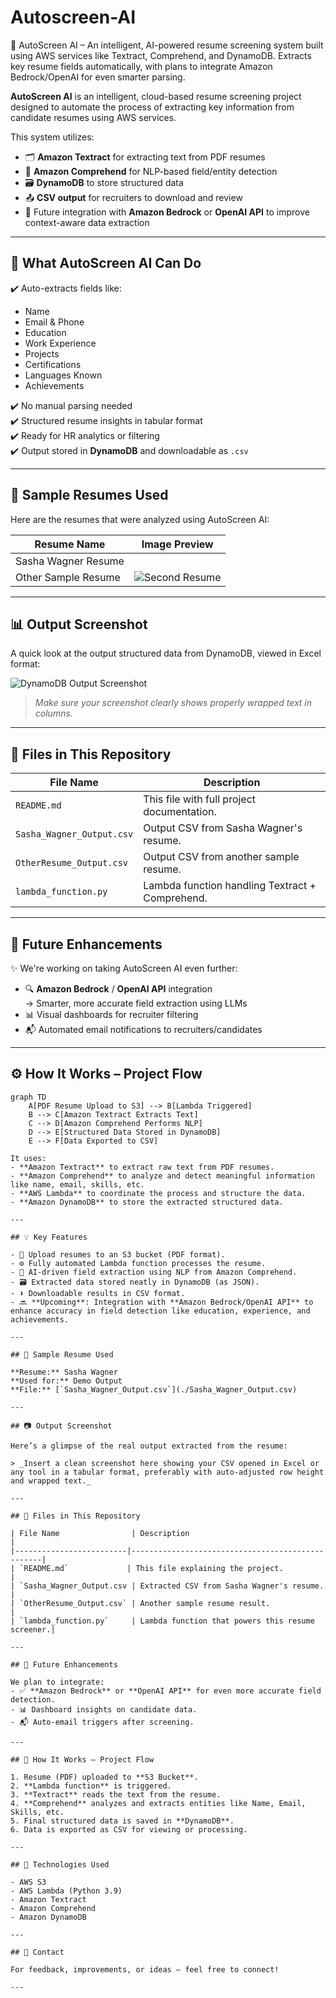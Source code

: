 # Autoscreen-AI
🚀 AutoScreen AI – An intelligent, AI-powered resume screening system built using AWS services like Textract, Comprehend, and DynamoDB. Extracts key resume fields automatically, with plans to integrate Amazon Bedrock/OpenAI for even smarter parsing.


**AutoScreen AI** is an intelligent, cloud-based resume screening project designed to automate the process of extracting key information from candidate resumes using AWS services.

This system utilizes:
- 🗂️ **Amazon Textract** for extracting text from PDF resumes  
- 🧠 **Amazon Comprehend** for NLP-based field/entity detection  
- 🗃️ **DynamoDB** to store structured data  
- 📤 **CSV output** for recruiters to download and review  
- 🔄 Future integration with **Amazon Bedrock** or **OpenAI API** to improve context-aware data extraction

---

## 💼 What AutoScreen AI Can Do

✔️ Auto-extracts fields like:
- Name  
- Email & Phone  
- Education  
- Work Experience  
- Projects  
- Certifications  
- Languages Known  
- Achievements

✔️ No manual parsing needed  
✔️ Structured resume insights in tabular format  
✔️ Ready for HR analytics or filtering  
✔️ Output stored in **DynamoDB** and downloadable as `.csv`

---

## 🧪 Sample Resumes Used

Here are the resumes that were analyzed using AutoScreen AI:

| Resume Name         | Image Preview                                |
|---------------------|-----------------------------------------------|
| Sasha Wagner Resume | |
| Other Sample Resume | ![Second Resume](images/second_resume.png)           |

---

## 📊 Output Screenshot

A quick look at the output structured data from DynamoDB, viewed in Excel format:

![DynamoDB Output Screenshot](images/output_screenshot.png)

> _Make sure your screenshot clearly shows properly wrapped text in columns._

---

## 📁 Files in This Repository

| File Name                 | Description                                      |
|--------------------------|--------------------------------------------------|
| `README.md`              | This file with full project documentation.       |
| `Sasha_Wagner_Output.csv`| Output CSV from Sasha Wagner's resume.           |
| `OtherResume_Output.csv` | Output CSV from another sample resume.           |
| `lambda_function.py`     | Lambda function handling Textract + Comprehend.  |

---

## 🔮 Future Enhancements

✨ We're working on taking AutoScreen AI even further:

- 🔍 **Amazon Bedrock** / **OpenAI API** integration  
  → Smarter, more accurate field extraction using LLMs  
- 📊 Visual dashboards for recruiter filtering  
- 📬 Automated email notifications to recruiters/candidates  

---

## ⚙️ How It Works – Project Flow

```mermaid
graph TD
    A[PDF Resume Upload to S3] --> B[Lambda Triggered]
    B --> C[Amazon Textract Extracts Text]
    C --> D[Amazon Comprehend Performs NLP]
    D --> E[Structured Data Stored in DynamoDB]
    E --> F[Data Exported to CSV]

It uses:
- **Amazon Textract** to extract raw text from PDF resumes.
- **Amazon Comprehend** to analyze and detect meaningful information like name, email, skills, etc.
- **AWS Lambda** to coordinate the process and structure the data.
- **Amazon DynamoDB** to store the extracted structured data.

---

## 💡 Key Features

- 📄 Upload resumes to an S3 bucket (PDF format).
- ⚙️ Fully automated Lambda function processes the resume.
- 🧠 AI-driven field extraction using NLP from Amazon Comprehend.
- 🗃️ Extracted data stored neatly in DynamoDB (as JSON).
- ⬇️ Downloadable results in CSV format.
- 🔜 **Upcoming**: Integration with **Amazon Bedrock/OpenAI API** to enhance accuracy in field detection like education, experience, and achievements.

---

## 🧪 Sample Resume Used

**Resume:** Sasha Wagner  
**Used for:** Demo Output  
**File:** [`Sasha_Wagner_Output.csv`](./Sasha_Wagner_Output.csv)

---

## 📷 Output Screenshot

Here’s a glimpse of the real output extracted from the resume:

> _Insert a clean screenshot here showing your CSV opened in Excel or any tool in a tabular format, preferably with auto-adjusted row height and wrapped text._

---

## 📁 Files in This Repository

| File Name                | Description                                      |
|-------------------------|--------------------------------------------------|
| `README.md`             | This file explaining the project.                |
| `Sasha_Wagner_Output.csv | Extracted CSV from Sasha Wagner's resume.       |
| `OtherResume_Output.csv` | Another sample resume result.                   |
| `lambda_function.py`     | Lambda function that powers this resume screener.|

---

## 🎯 Future Enhancements

We plan to integrate:
- ✅ **Amazon Bedrock** or **OpenAI API** for even more accurate field detection.
- 📊 Dashboard insights on candidate data.
- 📬 Auto-email triggers after screening.

---

## 🤖 How It Works – Project Flow

1. Resume (PDF) uploaded to **S3 Bucket**.
2. **Lambda function** is triggered.
3. **Textract** reads the text from the resume.
4. **Comprehend** analyzes and extracts entities like Name, Email, Skills, etc.
5. Final structured data is saved in **DynamoDB**.
6. Data is exported as CSV for viewing or processing.

---

## 📌 Technologies Used

- AWS S3
- AWS Lambda (Python 3.9)
- Amazon Textract
- Amazon Comprehend
- Amazon DynamoDB

---

## 🧠 Contact

For feedback, improvements, or ideas – feel free to connect!

---

